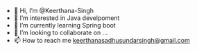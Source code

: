 - 👋 Hi, I’m @Keerthana-Singh
- 👀 I’m interested in Java develpoment
- 🌱 I’m currently learning Spring boot 
- 💞️ I’m looking to collaborate on ...
- 📫 How to reach me keerthanasadhusundarsingh@gmail.com

<!---
Keerthana-Singh/Keerthana-Singh is a ✨ special ✨ repository because its `README.md` (this file) appears on your GitHub profile.
You can click the Preview link to take a look at your changes.
--->
